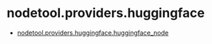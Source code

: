 # nodetool.providers.huggingface

- [nodetool.providers.huggingface.huggingface_node](/nodetool/providers/huggingface/huggingface_node.md)
